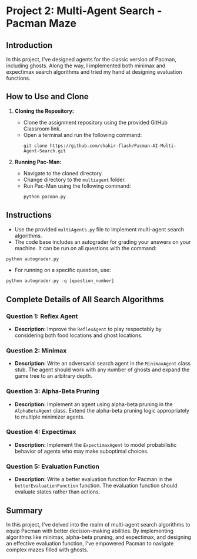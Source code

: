 # Project 2: Multi-Agent Search - Pacman Maze

## Introduction
In this project, I've designed agents for the classic version of Pacman, including ghosts. Along the way, I implemented both minimax and expectimax search algorithms and tried my hand at designing evaluation functions.

## How to Use and Clone
1. **Cloning the Repository:**
   - Clone the assignment repository using the provided GitHub Classroom link.
   - Open a terminal and run the following command:
     ```
     git clone https://github.com/shakir-flash/Pacman-AI-Multi-Agent-Search.git
     ```

2. **Running Pac-Man:**
   - Navigate to the cloned directory.
   - Change directory to the `multiagent` folder.
   - Run Pac-Man using the following command:
     ```python
     python pacman.py
     ```

## Instructions
- Use the provided `multiAgents.py` file to implement multi-agent search algorithms.
- The code base includes an autograder for grading your answers on your machine. It can be run on all questions with the command:
```python
python autograder.py
```
- For running on a specific question, use:
```python
python autograder.py -q [question_number]
```


## Complete Details of All Search Algorithms

### Question 1: Reflex Agent
- **Description:** Improve the `ReflexAgent` to play respectably by considering both food locations and ghost locations.

### Question 2: Minimax
- **Description:** Write an adversarial search agent in the `MinimaxAgent` class stub. The agent should work with any number of ghosts and expand the game tree to an arbitrary depth.

### Question 3: Alpha-Beta Pruning
- **Description:** Implement an agent using alpha-beta pruning in the `AlphaBetaAgent` class. Extend the alpha-beta pruning logic appropriately to multiple minimizer agents.

### Question 4: Expectimax
- **Description:** Implement the `ExpectimaxAgent` to model probabilistic behavior of agents who may make suboptimal choices.

### Question 5: Evaluation Function
- **Description:** Write a better evaluation function for Pacman in the `betterEvaluationFunction` function. The evaluation function should evaluate states rather than actions.

## Summary
In this project, I've delved into the realm of multi-agent search algorithms to equip Pacman with better decision-making abilities. By implementing algorithms like minimax, alpha-beta pruning, and expectimax, and designing an effective evaluation function, I've empowered Pacman to navigate complex mazes filled with ghosts.
